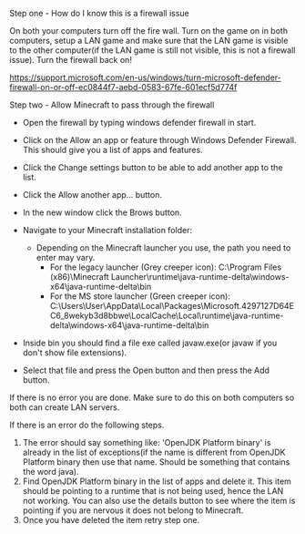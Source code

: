 Step one - How do I know this is a firewall issue

On both your computers turn off the fire wall. Turn on the game on in both computers, setup a LAN game and make sure that the LAN game is visible to the other computer(if the LAN game is still not visible, this is not a firewall issue).
Turn the firewall back on!

https://support.microsoft.com/en-us/windows/turn-microsoft-defender-firewall-on-or-off-ec0844f7-aebd-0583-67fe-601ecf5d774f

​Step two - Allow Minecraft to pass through the firewall

- Open the firewall by typing windows defender firewall in start.
- Click on the Allow an app or feature through Windows Defender Firewall. This should give you a list of apps and features.
- Click the Change settings button to be able to add another app to the list.
- Click the Allow another app... button.
- In the new window click the Brows button.
- Navigate to your Minecraft installation folder:
  - Depending on the Minecraft launcher you use, the path you need to enter may vary.
    - For the legacy launcher (Grey creeper icon): C:\Program Files (x86)\Minecraft Launcher\runtime\java-runtime-delta\windows-x64\java-runtime-delta\bin
    - For the MS store launcher (Green creeper icon): C:\Users\User\AppData\Local\Packages\Microsoft.4297127D64EC6_8wekyb3d8bbwe\LocalCache\Local\runtime\java-runtime-delta\windows-x64\java-runtime-delta\bin

- Inside bin you should find a file exe called javaw.exe(or javaw if you don't show file extensions).
- Select that file and press the Open button and then press the Add button.

If there is no error you are done. Make sure to do this on both computers so both can create LAN servers.

If there is an error do the following steps.

1) The error should say something like: 'OpenJDK Platform binary' is already in the list of exceptions(if the name is different from OpenJDK Platform binary then use that name. Should be something that contains the word java).
2) Find OpenJDK Platform binary in the list of apps and delete it. This item should be pointing to a runtime that is not being used, hence the LAN not working. You can also use the details button to see where the item is pointing if you are nervous it does not belong to Minecraft.
3) Once you have deleted the item retry step one.
